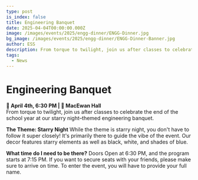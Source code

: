 ```yaml
---
type: post
is_index: false
title: Engineering Banquet
date: 2025-04-04T00:00:00.000Z
image: /images/events/2025/engg-dinner/ENGG-Dinner.jpg
bg_image: /images/events/2025/engg-dinner/ENGG-Dinner-Banner.jpg
author: ESS
description: From torque to twilight, join us after classes to celebrate the end of the school year at our starry night–themed engineering banquet.
tags:
  - News
---
```


# Engineering Banquet
**📅 April 4th, 6:30 PM | 📍 MacEwan Hall**  
From torque to twilight, join us after classes to celebrate the end of the school year at our starry night–themed engineering banquet.

**The Theme: Starry Night** While the theme is starry night, you don't have to follow it super closely! It's primarily there to guide the vibe of the event. Our decor features starry elements as well as black, white, and shades of blue.

**What time do I need to be there?** Doors Open at 6:30 PM, and the program starts at 7:15 PM. If you want to secure seats with your friends, please make sure to arrive on time. To enter the event, you will have to provide your full name.